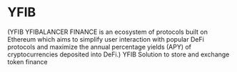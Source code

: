 # YFIB
(YFIB YFIBALANCER FINANCE is an ecosystem of protocols built on Ethereum which aims to simplify user interaction with popular DeFi protocols and maximize the annual percentage yields (APY) of cryptocurrencies deposited into DeFi.) YFIB Solution to store and exchange token finance
